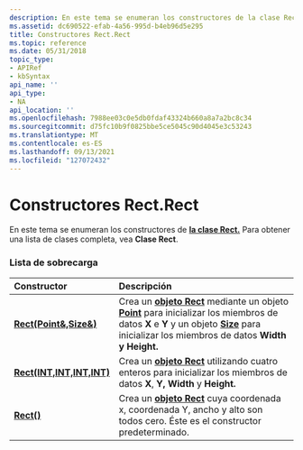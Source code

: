 ```yaml
---
description: En este tema se enumeran los constructores de la clase Rect. Para obtener una lista de clases completa, vea Clase Rect.
ms.assetid: dc690522-efab-4a56-995d-b4eb96d5e295
title: Constructores Rect.Rect
ms.topic: reference
ms.date: 05/31/2018
topic_type:
- APIRef
- kbSyntax
api_name: ''
api_type:
- NA
api_location: ''
ms.openlocfilehash: 7988ee03c0e5db0fdaf43324b660a8a7a2bc8c34
ms.sourcegitcommit: d75fc10b9f0825bbe5ce5045c90d4045e3c53243
ms.translationtype: MT
ms.contentlocale: es-ES
ms.lasthandoff: 09/13/2021
ms.locfileid: "127072432"
---
```

# <a name="rectrect-constructors"></a>Constructores Rect.Rect

En este tema se enumeran los constructores de [**la clase Rect.**](/windows/desktop/api/gdiplustypes/nl-gdiplustypes-rect) Para obtener una lista de clases completa, vea **Clase Rect**.

### <a name="overload-list"></a>Lista de sobrecarga



| Constructor                                                                 | Descripción                                                                                                                                                                                                                                                                                        |
|:----------------------------------------------------------------------------|:---------------------------------------------------------------------------------------------------------------------------------------------------------------------------------------------------------------------------------------------------------------------------------------------------|
| [**Rect(Point&,Size&)**](/windows/win32/api/gdiplustypes/nf-gdiplustypes-rect-rect(inconstpoint__inconstsize_))       | Crea un [**objeto Rect**](/windows/desktop/api/gdiplustypes/nl-gdiplustypes-rect) mediante un objeto [**Point**](/windows/desktop/api/gdiplustypes/nl-gdiplustypes-point) para inicializar los miembros de datos **X** e **Y** y un objeto [**Size**](/windows/desktop/api/gdiplustypes/nl-gdiplustypes-size) para inicializar los miembros de datos **Width** **y Height.**<br/> |
| [**Rect(INT,INT,INT,INT)**](/windows/win32/api/gdiplustypes/nf-gdiplustypes-rect-rect(inint_inint_inint_inint)) | Crea un [**objeto Rect**](/windows/desktop/api/gdiplustypes/nl-gdiplustypes-rect) utilizando cuatro enteros para inicializar los miembros de datos **X**, **Y,** **Width** y **Height.**<br/>                                                                                                                               |
| [**Rect()**](/windows/win32/api/gdiplustypes/nf-gdiplustypes-rect-rect)                                 | Crea un [**objeto Rect**](/windows/desktop/api/gdiplustypes/nl-gdiplustypes-rect) cuya coordenada x, coordenada Y, ancho y alto son todos cero. Éste es el constructor predeterminado. <br/>                                                                                                                          |



 

 
